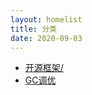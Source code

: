 ```yaml
---
layout: homelist
title: 分类
date: 2020-09-03
---
```


* [开源框架/](/dict/opensource/?开源框架)
* [GC调优](/dict/gc-tuning.html)
